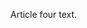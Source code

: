 <!--
{
  "layout": "article",
  "title": "Article Four",
  "date": "2013-10-04T12:34:56-08:00",
  "tags": ["foo"]
}
-->

Article four text.
